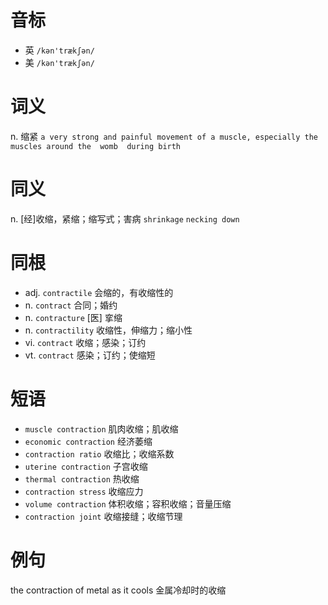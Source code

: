 # 音标

- 英 `/kən'trækʃən/`
- 美 `/kən'trækʃən/`

# 词义

n. 缩紧
`a very strong and painful movement of a muscle, especially the muscles around the  womb  during birth`

# 同义

n. [经]收缩，紧缩；缩写式；害病
`shrinkage` `necking down`

# 同根

- adj. `contractile` 会缩的，有收缩性的
- n. `contract` 合同；婚约
- n. `contracture` [医] 挛缩
- n. `contractility` 收缩性，伸缩力；缩小性
- vi. `contract` 收缩；感染；订约
- vt. `contract` 感染；订约；使缩短

# 短语

- `muscle contraction` 肌肉收缩；肌收缩
- `economic contraction` 经济萎缩
- `contraction ratio` 收缩比；收缩系数
- `uterine contraction` 子宫收缩
- `thermal contraction` 热收缩
- `contraction stress` 收缩应力
- `volume contraction` 体积收缩；容积收缩；音量压缩
- `contraction joint` 收缩接缝；收缩节理

# 例句

the contraction of metal as it cools
金属冷却时的收缩


